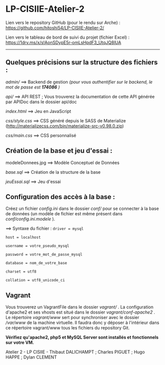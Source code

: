 # LP-CISIIE-Atelier-2

Lien vers le repository GitHub (pour le rendu sur Arche) : https://github.com/hitoshi54/LP-CISIIE-Atelier-2/

Lien vers le tableau de bord de suivi du projet (fichier Excel) : https://1drv.ms/x/s!AonSDypE5r-omLsHpdF3_UtqJQ8lUA

---------

## Quelques précisions sur la structure des fichiers :
*admin/* ==> Backend de gestion *(pour vous authentifier sur le backend, le mot de passe est **174086** )*

*api/* ==> API REST ; Vous trouverez la documentation de cette API générée par APIDoc dans le dossier api/doc

*index.html* ==> Jeu en JavaScript

*css/style.css* ==> CSS généré depuis le SASS de Materialize (http://materializecss.com/bin/materialize-src-v0.98.0.zip)

*css/main.css* ==> CSS personnalisé



## Création de la base et jeu d'essai :
modeleDonnees.jpg ==> Modèle Conceptuel de Données

*base.sql* ==> Création de la structure de la base

*jeuEssai.sql* ==> Jeu d'essai



## Configuration des accès à la base :
Créez un fichier *config.ini* dans le dossier *conf/* pour se connecter à la base de données (un modèle de fichier est même présent dans *conf/config.ini.modele* ).


==> Syntaxe du fichier :
`driver = mysql`

`host = localhost`

`username = votre_pseudo_mysql`

`password = votre_mot_de_passe_mysql`

`database = nom_de_votre_base`

`charset = utf8`

`collation = utf8_unicode_ci`



## Vagrant
Vous trouverez un VagrantFile dans le dossier *vagrant/* . La configuration d'apache2 et ses vhosts est situé dans le dossier *vagrant/conf-apache2* . Le répertoire *vagrant/www* sert pour synchroniser avec le dossier */var/www* de la machine virtuelle. Il faudra donc y déposer à l'intérieur dans ce répertoire vagrant/www tous les fichiers du repository Git.

**Vérifiez qu'apache2, php5 et MySQL Server sont installés et fonctionnels sur votre VM.**



Atelier 2 - LP CISIIE - Thibaut DALICHAMPT ; Charles PIGUET ; Hugo HAPPE ; Dylan CLEMENT